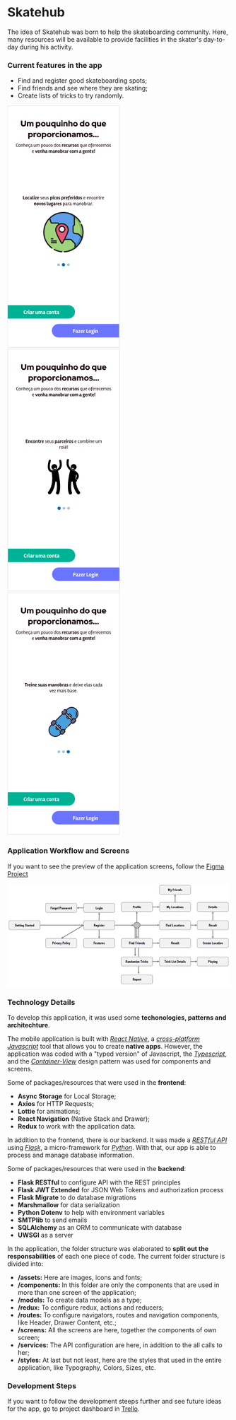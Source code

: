 # Skatehub

The idea of Skatehub was born to help the skateboarding community. Here, many resources will be available to provide facilities in the skater's day-to-day during his activity.

### Current features in the app
- Find and register good skateboarding spots;
- Find friends and see where they are skating;
- Create lists of tricks to try randomly.

![Good locations](/images/locations.png "Register good locations") ![Find friends](/images/friends.png "Make new friends") ![Randomize tricks](/images/randomize.png "Take tricks randomly")

### Application Workflow and Screens
If you want to see the preview of the application screens, follow the [Figma Project](https://www.figma.com/file/Q6XfaSNXks2sQihCKk5HNr/SkateHub?node-id=203%3A260)

![Application workflow](/images/workflow.png "Application workflow")

### Technology Details

To develop this application, it was used some **techonologies, patterns and architechture**.

The mobile application is built with *[React Native](https://reactnative.dev/)*, a *[cross-platform](https://en.wikipedia.org/wiki/Cross-platform_software#:~:text=In%20computing%2C%20cross%2Dplatform%20software,work%20in%20several%20computing%20platforms.&text=For%20example%2C%20a%20cross%2Dplatform,Windows%2C%20Linux%2C%20and%20macOS.)* *[Javascript](https://developer.mozilla.org/pt-BR/docs/Web/JavaScript)* tool that allows you to create **native apps**. However, the application was coded with a "typed version" of Javascript, the *[Typescript](https://www.typescriptlang.org/)*, and the *[Container-View](https://dev.to/ornio/container-view-pattern-in-react-inc-hooks-5404)* design pattern was used for components and screens.

Some of packages/resources that were used in the **frontend**:
- **Async Storage** for Local Storage;
- **Axios** for HTTP Requests;
- **Lottie** for animations;
- **React Navigation** (Native Stack and Drawer);
- **Redux** to work with the application data.

In addition to the frontend, there is our backend. It was made a *[RESTful API](https://pt.wikipedia.org/wiki/REST)* using *[Flask](https://flask.palletsprojects.com/en/2.0.x/)*, a micro-framework for *[Python](https://www.python.org/)*. With that, our app is able to process and manage database information.

Some of packages/resources that were used in the **backend**:
- **Flask RESTful** to configure API with the REST principles
- **Flask JWT Extended** for JSON Web Tokens and authorization process
- **Flask Migrate** to do database migrations
- **Marshmallow** for data serialization
- **Python Dotenv** to help with environment variables
- **SMTPlib** to send emails
- **SQLAlchemy** as an ORM to communicate with database
- **UWSGI** as a server

In the application, the folder structure was elaborated to **split out the responsabilities** of each one piece of code. The current folder structure is divided into:

- **/assets:** Here are images, icons and fonts;
- **/components:** In this folder are only the components that are used in more than one screen of the application;
- **/models:** To create data models as a type;
- **/redux:** To configure redux, actions and reducers;
- **/routes:** To configure navigators, routes and navigation components, like Header, Drawer Content, etc.;
- **/screens:** All the screens are here, together the components of own screen;
- **/services:** The API configuration are here, in addition to the all calls to her;
- **/styles:** At last but not least, here are the styles that used in the entire application, like Typography, Colors, Sizes, etc.

### Development Steps

If you want to follow the development steeps further and see future ideas for the app, go to project dashboard in [Trello](https://trello.com/b/APwg8K3d/skatehub).
